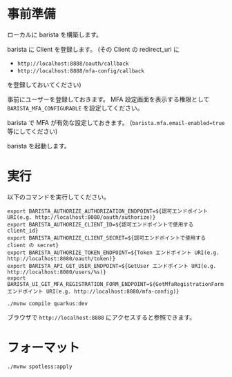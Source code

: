 # 事前準備

ローカルに barista を構築します。

barista に Client を登録します。
(その Client の redirect_uri に

* `http://localhost:8888/oauth/callback`
* `http://localhost:8888/mfa-config/callback`

を登録しておいてください)

事前にユーザーを登録しておきます。
MFA 設定画面を表示する権限として `BARISTA_MFA_CONFIGURABLE` を設定してください。

barista で MFA が有効な設定しておきます。
(`barista.mfa.email-enabled=true` 等にしてください)

barista を起動します。

# 実行

以下のコマンドを実行してください。

```shell script
export BARISTA_AUTHORIZE_AUTHORIZATION_ENDPOINT=${認可エンドポイント URI(e.g. http://localhost:8080/oauth/authorize)}
export BARISTA_AUTHORIZE_CLIENT_ID=${認可エンドポイントで使用する client_id}
export BARISTA_AUTHORIZE_CLIENT_SECRET=${認可エンドポイントで使用する client の secret}
export BARISTA_AUTHORIZE_TOKEN_ENDPOINT=${Token エンドポイント URI(e.g. http://localhost:8080/oauth/token)}
export BARISTA_API_GET_USER_ENDPOINT=${GetUser エンドポイント URI(e.g. http://localhost:8080/users/%s)}
export BARISTA_UI_GET_MFA_REGISTRATION_FORM_ENDPOINT=${GetMfaRegistrationForm エンドポイント URI(e.g. http://localhost:8080/mfa-config)}

./mvnw compile quarkus:dev
```

ブラウザで `http://localhost:8888` にアクセスすると参照できます。

# フォーマット

```sh
./mvnw spotless:apply
```

